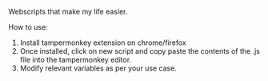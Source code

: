 Webscripts that make my life easier.

How to use:
1. Install tampermonkey extension on chrome/firefox
2. Once installed, click on new script and copy paste the contents of the .js file into the tampermonkey editor.
3. Modify relevant variables as per your use case.
